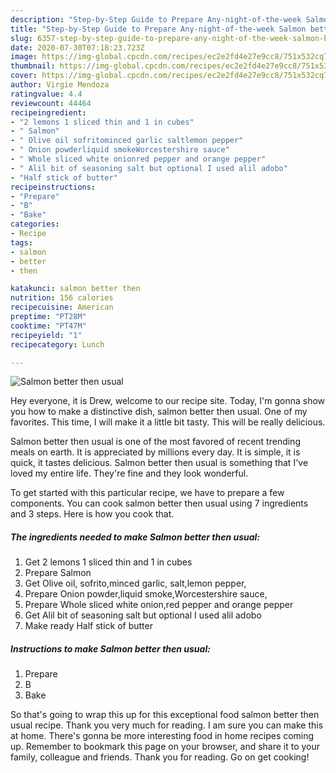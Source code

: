 ```yaml
---
description: "Step-by-Step Guide to Prepare Any-night-of-the-week Salmon better then usual"
title: "Step-by-Step Guide to Prepare Any-night-of-the-week Salmon better then usual"
slug: 6357-step-by-step-guide-to-prepare-any-night-of-the-week-salmon-better-then-usual
date: 2020-07-30T07:18:23.723Z
image: https://img-global.cpcdn.com/recipes/ec2e2fd4e27e9cc8/751x532cq70/salmon-better-then-usual-recipe-main-photo.jpg
thumbnail: https://img-global.cpcdn.com/recipes/ec2e2fd4e27e9cc8/751x532cq70/salmon-better-then-usual-recipe-main-photo.jpg
cover: https://img-global.cpcdn.com/recipes/ec2e2fd4e27e9cc8/751x532cq70/salmon-better-then-usual-recipe-main-photo.jpg
author: Virgie Mendoza
ratingvalue: 4.4
reviewcount: 44464
recipeingredient:
- "2 lemons 1 sliced thin and 1 in cubes"
- " Salmon"
- " Olive oil sofritominced garlic saltlemon pepper"
- " Onion powderliquid smokeWorcestershire sauce"
- " Whole sliced white onionred pepper and orange pepper"
- " Alil bit of seasoning salt but optional I used alil adobo"
- "Half stick of butter"
recipeinstructions:
- "Prepare"
- "B"
- "Bake"
categories:
- Recipe
tags:
- salmon
- better
- then

katakunci: salmon better then 
nutrition: 156 calories
recipecuisine: American
preptime: "PT28M"
cooktime: "PT47M"
recipeyield: "1"
recipecategory: Lunch

---
```



![Salmon better then usual](https://img-global.cpcdn.com/recipes/ec2e2fd4e27e9cc8/751x532cq70/salmon-better-then-usual-recipe-main-photo.jpg)

Hey everyone, it is Drew, welcome to our recipe site. Today, I'm gonna show you how to make a distinctive dish, salmon better then usual. One of my favorites. This time, I will make it a little bit tasty. This will be really delicious.

Salmon better then usual is one of the most favored of recent trending meals on earth. It is appreciated by millions every day. It is simple, it is quick, it tastes delicious. Salmon better then usual is something that I've loved my entire life. They're fine and they look wonderful.




To get started with this particular recipe, we have to prepare a few components. You can cook salmon better then usual using 7 ingredients and 3 steps. Here is how you cook that.

<!--inarticleads1-->

##### The ingredients needed to make Salmon better then usual:

1. Get 2 lemons 1 sliced thin and 1 in cubes
1. Prepare  Salmon
1. Get  Olive oil, sofrito,minced garlic, salt,lemon pepper,
1. Prepare  Onion powder,liquid smoke,Worcestershire sauce,
1. Prepare  Whole sliced white onion,red pepper and orange pepper
1. Get  Alil bit of seasoning salt but optional I used alil adobo
1. Make ready Half stick of butter




<!--inarticleads2-->

##### Instructions to make Salmon better then usual:

1. Prepare
1. B
1. Bake




So that's going to wrap this up for this exceptional food salmon better then usual recipe. Thank you very much for reading. I am sure you can make this at home. There's gonna be more interesting food in home recipes coming up. Remember to bookmark this page on your browser, and share it to your family, colleague and friends. Thank you for reading. Go on get cooking!
